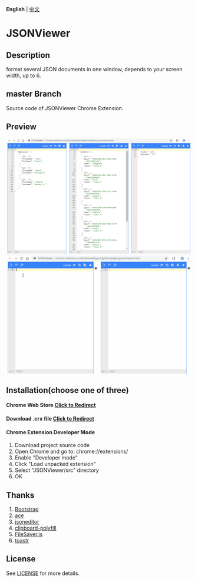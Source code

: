 **English** | [中文](README.zh-cn.md)

# JSONViewer

## Description
format several JSON documents in one window, depends to your screen width, up to 6.

## master Branch
Source code of JSONViewer Chrome Extension.

## Preview
![Preview](/pic/jsonviewer.png)
![Preview](/pic/jsonviewer.gif)

## Installation(choose one of three)
#### Chrome Web Store [Click to Redirect](https://chrome.google.com/webstore/detail/jsonviewer/khbdpaabobknhhlpglenglkkhdmkfnca)

#### Download .crx file [Click to Redirect](/crx/JSONViewer.crx)

#### Chrome Extension Developer Mode
1. Download project source code
2. Open Chrome and go to: chrome://extensions/
3. Enable "Developer mode"
4. Click "Load unpacked extension"
5. Select "JSONViewer/src" directory
6. OK

## Thanks
1. [Bootstrap](https://github.com/twbs/bootstrap)
2. [ace](https://github.com/ajaxorg/ace)
3. [jsoneditor](https://github.com/josdejong/jsoneditor)
4. [clipboard-polyfill](https://github.com/lgarron/clipboard-polyfill)
5. [FileSaver.js](https://github.com/eligrey/FileSaver.js)
6. [toastr](https://github.com/CodeSeven/toastr)

## License
See [LICENSE](LICENSE) for more details.
